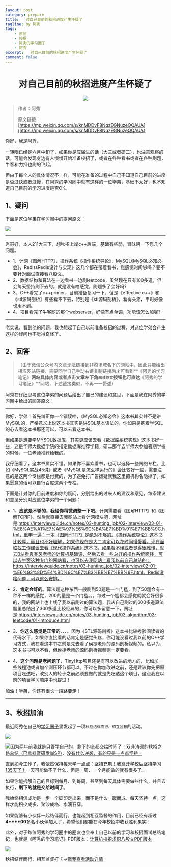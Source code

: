 ```yaml
---
layout: post
category: prepare
title:   对自己目前的秋招进度产生怀疑了
tagline: by 阿秀
tags:
    - 原创
    - 校招
    - 阿秀的学习圈子
    - 阿秀
excerpt:   对自己目前的秋招进度产生怀疑了
comment: false
---
```






<h1 align="center">
 对自己目前的秋招进度产生怀疑了
</h1>
<div align="center">
  <a href="/notes/05-xiustar/01-xiustar_reading_guide/01-introduce.html#阿秀组建了一个校招学习圈子">
      <img src="https://axiu-image-bed.oss-cn-shanghai.aliyuncs.com/img/202206190108471.png">
  </a></div>


>作者：阿秀
>
>原文链接：[https://mp.weixin.qq.com/s/knMDDvF8NqzEGNuzeQQAUA](https://mp.weixin.qq.com/s/knMDDvF8NqzEGNuzeQQAUA)

你好，我是阿秀。





一转眼已经是六月中旬了，如果你是应届生的话（大三或者研二），也注意观察的话，可能会发现身边有人慢慢开始准备校招了，或者在各种看书或者在各种刷题，牛客和力扣也刷的飞起。

但由于每个人的具体情况不一样，可能在准备的过程中自己不知道自己目前的进度是否过快或者过慢，在阿秀的学习圈中就有这样的一位学弟，基础不太好，也不知道自己目前的学习进度是否OK。

## 1、疑问

下面是这位学弟在学习圈中的提问原文：

![](https://axiu-image-bed.oss-cn-shanghai.aliyuncs.com/img/202206121636740.png)

---

秀哥好，本人211大三下，想秋招上岸c++后端，基础有些弱，冒昧问一下您几个问题。

- 1、计网《图解HTTP》，操作系统《操作系统导论》，MySQL《MySQL必知必会》，Redis《Redis设计与实现》这几个都在带着看书，您感觉时间够吗？要不要针对面试直接看八股文。 
- 2、数据结构和算法在一边看书一边刷leetcode，虽然现在只有100多道，但会每天坚持刷下去的。就是没有啥感觉，刷题多了会好吗? 
- 3、C++看完了c++primer，目前准备复习一下，但是《effective c++》和《stl源码剖析》有些看不下去，特别是《stl源码剖析》，看得头疼，平时好像也用不到。 
- 4、项目看完了牛客网的那个webserver，好像有点单调，功能该怎么加呢?

---

老实说，看到他的问题，我也想起了自己以前准备校招的过程，对这位学弟会产生这样的疑问也不觉得奇怪了。

## 2、回答

> （由于微信公众号内文章无法链接到非腾讯域名下的网站中，因此只能给出相应网站链接，需要同学自己手动右键复制链接后才可看到**《阿秀的学习笔记》**网站具体内容或者点击文章左下角`阅读原文`按钮也可直达**《阿秀的学习笔记》**网站，下述链接类似，不再一一赘述）

阿秀在仔细思考这位学弟的问题后给出了自己的建议和意见，下面是我在阿秀的学习圈中给出的回答原文：

---

你好，学弟！首先纠正你一个错误哈，《MySQL必知必会》这本书其实并不是讲MySQL的，严格意义上说这本书其实是讲SQL基本语法的，你如果是抱着学SQL的心去看这本书那还可以，可以去看这本书。

但如果是想要学MYSQL数据库，其实更应该去看《数据库系统实现》这本书好一些，这是华师大数据学院的指定数据库推荐学籍，研二那年去华师大参加暑期学校的时候，一位老师推荐给我的。

我仔细看了，这本书属实不错。如果你不喜欢看书，也可以选择一些网络专栏，比如《MySQL实战45讲》或者《MySQL是怎么样运行的》会比较好一些，需要注意的是这两个专栏都是付费的，为了避免打广告嫌疑就我这里把机构名隐掉了，如果愿意的话可以自行百度这两个专栏。 

下面是针对你的目前进度和你的疑问，分别给出的过来人的建议和意见，每条建议和意见分别对应这位学弟的一个问题：

- 1、**应该是不够的，我给你稍微调整一下吧**。计网需要看《图解HTTP》和《图解TCPIP》，然后就直接去我网站上看计网模块吧，网址是:https://interviewguide.cn/notes/03-hunting_job/02-interview/03-01-%E8%AE%A1%E7%AE%97%E6%9C%BA%E7%BD%91%E7%BB%9C.html，重申一遍：一本《图解HTTP》是绝对不够的。《操作系统导论》这本书比较厚，而且也不好理解，如果你现在是大二肯定可以花时间慢慢看，现在面临找工作建议去看《现代操作系统》这本书，如果看不懂或者觉得很难懂，就去B站看袁春风老师的计算机基础课，然后去看一些总好的操作系统面经，可以去牛客这种专门的网站看，也可以去我网站上看我以前自己总结的：https://interviewguide.cn/notes/03-hunting_job/02-interview/02-01-%E6%93%8D%E4%BD%9C%E7%B3%BB%E7%BB%9F.html。Redis没啥问题，可以这么安排。 

- 2、**肯定会好的**。算法题这种东西一般刷到50题是一个门槛，到了50题会有一种不一样的感觉，200的量是一个门槛。。。每过一个槛都会感觉就就会好很多的，我的网站上也上线了我以前刷过的算法题，我从自己刷过的600多道算法题里总结出了300多道比较经典的，你可以多留意一下，网址是:https://interviewguide.cn/notes/03-hunting_job/03-algorithm/03-leetcode/01-introduce.html
- 3、**你这么感觉是正常的**、、、、因为《STL源码剖析》这本书比较考验阅读者的代码水平，如果你直接看的话肯定是感觉头疼，你可能没看过我以前的C++学习方式，我在看这本书之前是先去看了侯捷老师的源码剖析视频的。私以为，这本书书可以不看，但侯捷老师的源码剖析视频则一定要看。
- 4、**这个问题是老问题了**，TinyHttp项目还是有可以改进的地方的，比如加一些线程池或者加个测压环节都可以。不过在你加改进之前，还是建议你先把原项目吃透吧，改别人的轮子之前必须要做的就是先吃透这个项目，这点我在以前的项目学习顺序中也提过！ 

加油！学弟，你还有很长一段路要走！

----



## 3、秋招加油

最近阿秀在自己的[学习圈子](http://mp.weixin.qq.com/s?__biz=Mzg2MDU0ODM3MA==&mid=2247503490&idx=1&sn=c0774b72d6db21f49a3ffb9bf500dd29&chksm=ce2632fff951bbe947883131ec62d4f3746355b7f2466a5b2a6c463de36ed9db80954299b6c6&scene=21#wechat_redirect)里发起了一项`秋招结伴而行、相互监督`的活动。

![](https://axiu-image-bed.oss-cn-shanghai.aliyuncs.com/img/202206181602774.png)

![](https://axiu-image-bed.oss-cn-shanghai.aliyuncs.com/img/202206181602169.png)因为两年前我就是只管学自己的，剩下的全都交给时间了：[双非渣硕的秋招之路总结（已拿抖音研发岗SP）](http://mp.weixin.qq.com/s?__biz=Mzg2MDU0ODM3MA==&mid=2247484185&idx=1&sn=39728960ae985a4ecda34da4fb076865&chksm=ce25ff64f95276727955bf6eb0838763c4864fa923d59440a4a3025f8b81df4fab219cba0a8f&scene=21#wechat_redirect)、[没有什么逆袭，有的只是一点点坚持！](http://mp.weixin.qq.com/s?__biz=Mzg2MDU0ODM3MA==&mid=2247490699&idx=1&sn=0f7a1ee4100a310d679f5ab84fbfa3bc&chksm=ce25e0f6f95269e08c740d212bc7b0d7a4f9a5c01b9a5fff7ed92c30f2348638a3b0c829374e&scene=21#wechat_redirect)

直到如今工作了，我依然保持每天学一点点：[坚持充电！我离开学校后坚持学习135天了！](http://mp.weixin.qq.com/s?__biz=Mzg2MDU0ODM3MA==&mid=2247502656&idx=1&sn=f277a32fe401896bf35744baff6e16b1&chksm=ce26373df951be2b5bb79d9b5a98bdfce33effe9a078ef3bcef535c69a3ec9ddab0a0155d93a&scene=21#wechat_redirect)一天可能做不了什么，但是一周、一个月能做的就有很多了。

如果你能拆解自己的目标到每月、到每周，甚至到每天具体需要做些什么，并且去执行，**剩下的就是交给时间了**。

我始终相信成功是一步一个脚印走出来，而不是什么一蹴而成，每天坚持一点，这样才能积少成多、聚沙成塔、水滴石穿。

如果能够有小伙伴一起结伴而行，也能起到相互监督的作用，目前已经有超过**4****00**多名小伙伴加入了，希望他们都能在今年校招中收获胜利果实！

此外，对于每位阿秀的学习圈中的圈友也会奉上自己以前的学习和校招面试总结笔记，也就是《阿秀的学习笔记》PDF版本：[计算机校招求职八股文PDF版本](http://mp.weixin.qq.com/s?__biz=Mzg2MDU0ODM3MA==&mid=2247503555&idx=1&sn=7bfa20dc7c494187630eb48d8a383ede&chksm=ce2632bef951bba8424f4c3f20747cbafc454a664e533896baebdc54328c47dc6a9eeedec162&scene=21#wechat_redirect)

![](https://axiu-image-bed.oss-cn-shanghai.aliyuncs.com/img/202206181602298.png)

秋招结伴而行、相互监督打卡->[戳我查看活动详情](http://mp.weixin.qq.com/s?__biz=Mzg2MDU0ODM3MA==&mid=2247503490&idx=1&sn=c0774b72d6db21f49a3ffb9bf500dd29&chksm=ce2632fff951bbe947883131ec62d4f3746355b7f2466a5b2a6c463de36ed9db80954299b6c6&scene=21#wechat_redirect)



















